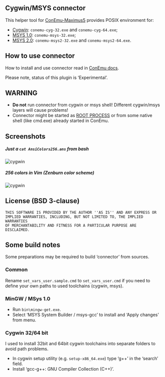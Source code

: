 ## Cygwin/MSYS connector
This helper tool for [ConEmu-Maximus5](https://conemu.github.io)
provides POSIX environment for:

* [Cygwin](https://www.cygwin.com/): `conemu-cyg-32.exe` and `conemu-cyg-64.exe`;
* [MSYS 1.0](http://www.mingw.org/wiki/msys): `conemu-msys-32.exe`;
* [MSYS 2.0](https://msys2.github.io/): `conemu-msys2-32.exe` and `conemu-msys2-64.exe`.


## How to use connector

How to install and use connector read in
[ConEmu docs](https://conemu.github.io/en/CygwinMsysConnector.html).

Please note, status of this plugin is ‘Experimental’.


## WARNING

* **Do not** run connector from cygwin or msys shell! Different cygwin/msys layers will cause problems!
* Connector might be started as [ROOT PROCESS](https://conemu.github.io/en/RootProcess.html)
  or from some native shell (like cmd.exe) already started in ConEmu.


## Screenshots
##### Just a `cat AnsiColors256.ans` from bash
![cygwin](https://github.com/Maximus5/cygwin-connector/wiki/cygwin-256colors.png)
##### 256 colors in Vim (Zenburn color scheme)
![cygwin](https://github.com/Maximus5/cygwin-connector/wiki/cygwin-vim-zenburn.png)


## License (BSD 3-clause)
    THIS SOFTWARE IS PROVIDED BY THE AUTHOR ''AS IS'' AND ANY EXPRESS OR
    IMPLIED WARRANTIES, INCLUDING, BUT NOT LIMITED TO, THE IMPLIED WARRANTIES
    OF MERCHANTABILITY AND FITNESS FOR A PARTICULAR PURPOSE ARE DISCLAIMED.

## Some build notes

Some preparations may be required to build ‘connector’ from sources.

### Common

Rename `set_vars_user.sample.cmd` to `set_vars_user.cmd` if you need to define your own paths to used toolchains (cygwin, msys).

### MinGW / MSys 1.0

* Run `bin\mingw-get.exe`.
* Select ‘MSYS System Builder / msys-gcc’ to install and ‘Apply changes’ from menu.

### Cygwin 32/64 bit

I used to install 32bit and 64bit cygwin toolchains into separate folders to avoid path problems.

* In cygwin setup utility (e.g. `setup-x86_64.exe`) type ‘g++’ in the ‘search’ field.
* Install ‘gcc-g++: GNU Compiler Collection (C++)’.

